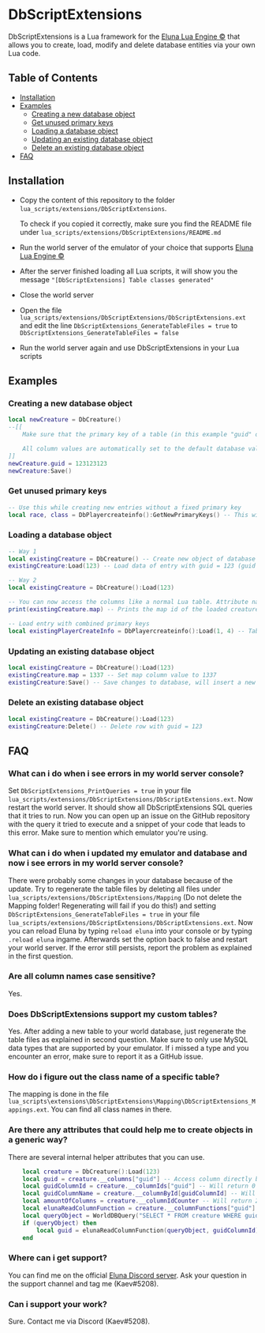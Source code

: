 # DbScriptExtensions

DbScriptExtensions is a Lua framework for the [Eluna Lua Engine ©](https://github.com/ElunaLuaEngine/Eluna) that allows you to create, load, modify and delete database entities via your own Lua code.

## Table of Contents

  - [Installation](#installation)
  - [Examples](#examples)
    - [Creating a new database object](#creating-a-new-database-object)
    - [Get unused primary keys](#get-unused-primary-keys)
    - [Loading a database object](#loading-a-database-object)
    - [Updating an existing database object](#updating-an-existing-database-object)
    - [Delete an existing database object](#delete-an-existing-database-object)
  - [FAQ](#faq)

## Installation
* Copy the content of this repository to the folder `lua_scripts/extensions/DbScriptExtensions`.
  
  To check if you copied it correctly, make sure you find the README file under `lua_scripts/extensions/DbScriptExtensions/README.md`
* Run the world server of the emulator of your choice that supports [Eluna Lua Engine ©](https://github.com/ElunaLuaEngine/Eluna)
* After the server finished loading all Lua scripts, it will show you the message `"[DbScriptExtensions] Table classes generated"`
* Close the world server
* Open the file `lua_scripts/extensions/DbScriptExtensions/DbScriptExtensions.ext` and edit the line `DbScriptExtensions_GenerateTableFiles = true` to `DbScriptExtensions_GenerateTableFiles = false`
* Run the world server again and use DbScriptExtensions in your Lua scripts

## Examples
### Creating a new database object

```lua
local newCreature = DbCreature()
--[[
    Make sure that the primary key of a table (in this example "guid" of table "creature") isn't already existing, otherwise the object will not properly track changes to existing values in the database.

    All column values are automatically set to the default database values when you're creating a new object.
]]
newCreature.guid = 123123123 
newCreature:Save()
```

### Get unused primary keys
```lua
-- Use this while creating new entries without a fixed primary key
local race, class = DbPlayercreateinfo():GetNewPrimaryKeys() -- This will return race = 12, class = 12 because the highest race and class in the table playercreateinfo are ID 11. It will always return all primary key columns.
```

### Loading a database object
```lua
-- Way 1
local existingCreature = DbCreature() -- Create new object of database table creature
existingCreature:Load(123) -- Load data of entry with guid = 123 (guid is the primary key of creature)

-- Way 2
local existingCreature = DbCreature():Load(123)

-- You can now access the columns like a normal Lua table. Attribute names are always the same as the column names in the table (case sensitive!).
print(existingCreature.map) -- Prints the map id of the loaded creature

-- Load entry with combined primary keys
local existingPlayerCreateInfo = DbPlayercreateinfo():Load(1, 4) -- Table playercreateinfo has a combined primary key based on column race and class. The order will always be the same as in the database which means we're loading the entry with race = 1 AND class = 4
```

### Updating an existing database object
```lua
local existingCreature = DbCreature():Load(123) 
existingCreature.map = 1337 -- Set map column value to 1337
existingCreature:Save() -- Save changes to database, will insert a new entry with guid 123 or update existing entry with guid 123
```

### Delete an existing database object
```lua
local existingCreature = DbCreature():Load(123) 
existingCreature:Delete() -- Delete row with guid = 123
```

## FAQ
### What can i do when i see errors in my world server console?
Set `DbScriptExtensions_PrintQueries = true` in your file `lua_scripts/extensions/DbScriptExtensions/DbScriptExtensions.ext`. Now restart the world server. It should show all DbScriptExtensions SQL queries that it tries to run. Now you can open up an issue on the GitHub repository with the query it tried to execute and a snippet of your code that leads to this error. Make sure to mention which emulator you're using.

### What can i do when i updated my emulator and database and now i see errors in my world server console?
There were probably some changes in your database because of the update. Try to regenerate the table files by deleting all files under `lua_scripts/extensions/DbScriptExtensions/Mapping` (Do not delete the Mapping folder! Regenerating will fail if you do this!) and setting `DbScriptExtensions_GenerateTableFiles = true` in your file `lua_scripts/extensions/DbScriptExtensions/DbScriptExtensions.ext`. Now you can reload Eluna by typing `reload eluna` into your console or by typing `.reload eluna` ingame. Afterwards set the option back to false and restart your world server. If the error still persists, report the problem as explained in the first question.

### Are all column names case sensitive?
Yes.

### Does DbScriptExtensions support my custom tables?
Yes. After adding a new table to your world database, just regenerate the table files as explained in second question. Make sure to only use MySQL data types that are supported by your emulator. If i missed a type and you encounter an error, make sure to report it as a GitHub issue.

### How do i figure out the class name of a specific table?
The mapping is done in the file `lua_scripts\extensions\DbScriptExtensions\Mapping\DbScriptExtensions_Mappings.ext`. You can find all class names in there.

### Are there any attributes that could help me to create objects in a generic way?
There are several internal helper attributes that you can use.
```lua
    local creature = DbCreature():Load(123)
    local guid = creature.__columns["guid"] -- Access column directly by name, same value as creature.guid
    local guidColumnId = creature.__columnIds["guid"] -- Will return 0 because guid is the first column in the table creature (it's 0 based because the ElunaQuery functions are 0 based. Lua is usually 1 based)
    local guidColumnName = creature.__columnById[guidColumnId] -- Will return "guid" because column 1 is guid as seen in the line above
    local amountOfColumns = creature.__columnIdCounter -- Will return 24 because the table creature has 24 columns
    local elunaReadColumnFunction = creature.__columnFunctions["guid"] -- Will return function ElunaQuery:GetUInt32 because this is the function to read the value out of an query object. Use like this: elunaReadColumnFunction(query, columnId)
    local queryObject = WorldDBQuery("SELECT * FROM creature WHERE guid = 123")
    if (queryObject) then
        local guid = elunaReadColumnFunction(queryObject, guidColumnId) -- Will return 123
    end
```

### Where can i get support?
You can find me on the official [Eluna Discord server](https://discord.gg/Ed5HK3Dc). Ask your question in the support channel and tag me (Kaev#5208).

### Can i support your work?
Sure. Contact me via Discord (Kaev#5208).
